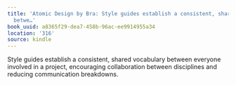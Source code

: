 ```yaml
---
title: 'Atomic Design by Bra: Style guides establish a consistent, shared vocabulary
  betwe…'
book_uuid: a8365f29-dea7-458b-96ac-ee9914955a34
location: '316'
source: kindle
---
```


Style guides establish a consistent, shared vocabulary between everyone involved in a project, encouraging collaboration between disciplines and reducing communication breakdowns.